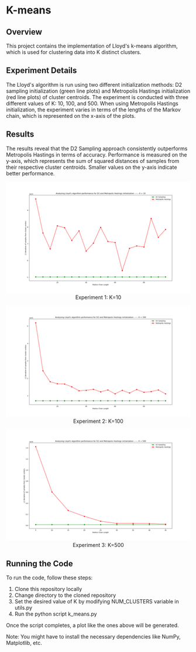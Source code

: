 # K-means

## Overview

This project contains the implementation of Lloyd's k-means algorithm, which is used for clustering data into K distinct clusters.

## Experiment Details

The Lloyd's algorithm is run using two different initialization methods: D2 sampling initialization (green line plots) and Metropolis Hastings initialization (red line plots) of cluster centroids. The experiment is conducted with three different values of K: 10, 100, and 500. When using Metropolis Hastings initialization, the experiment varies in terms of the lengths of the Markov chain, which is represented on the x-axis of the plots.

## Results

The results reveal that the D2 Sampling approach consistently outperforms Metropolis Hastings in terms of accuracy. Performance is measured on the y-axis, which represents the sum of squared distances of samples from their respective cluster centroids. Smaller values on the y-axis indicate better performance.

<p align="center">
  <img src="result%20plots/K_10.png" alt="Figure 1: K=10">
  <br>
  Experiment 1: K=10
</p>

<p align="center">
  <img src="result%20plots/K_100.png" alt="Figure 1: K=100">
  <br>
  Experiment 2: K=100
</p>

<p align="center">
  <img src="result%20plots/K_500.png" alt="Figure 1: K=500">
  <br>
  Experiment 3: K=500
</p>

## Running the Code

To run the code, follow these steps:

1. Clone this repository locally
2. Change directory to the cloned repository
3. Set the desired value of K by modifying NUM_CLUSTERS variable in utils.py
4. Run the python script k_means.py

Once the script completes, a plot like the ones above will be generated.

Note: You might have to install the necessary dependencies like NumPy, Matplotlib, etc.
